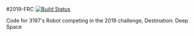 #2019-FRC [![Build Status](https://travis-ci.org/frc3197/2019-FRC.svg?branch=master)](https://travis-ci.org/frc3197/2019-FRC)

Code for 3197's Robot competing in the 2019 challenge, Destination: Deep Space
